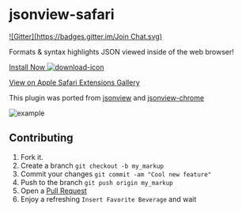 jsonview-safari
===============
[![Gitter](https://badges.gitter.im/Join Chat.svg)](https://gitter.im/acrogenesis/jsonview-safari?utm_source=badge&utm_medium=badge&utm_campaign=pr-badge&utm_content=badge)

Formats & syntax highlights JSON viewed inside of the web browser!

[Install Now ![download-icon]][download-link]

[View on Apple Safari Extensions Gallery](https://extensions.apple.com/details/?id=com.acrogenesis.jsonview-56Q494QF3L)

This plugin was ported from [jsonview](https://github.com/bhollis/jsonview) and [jsonview-chrome](https://github.com/jamiew/jsonview-chrome)

![example]

Contributing
---

1. Fork it.
2. Create a branch `git checkout -b my_markup`
3. Commit your changes `git commit -am "Cool new feature"`
4. Push to the branch `git push origin my_markup`
5. Open a [Pull Request][1]
6. Enjoy a refreshing `Insert Favorite Beverage` and wait

[1]: https://github.com/acrogenesis/jsonview-safari/pulls
[download-link]: https://github.com/acrogenesis/jsonview-safari/raw/v1.1/jsonview.safariextz
[download-icon]: https://github.com/acrogenesis/jsonview-safari/blob/master/icon-install_2x.png
[example]: https://github.com/acrogenesis/jsonview-safari/blob/master/example.png
